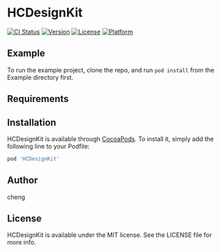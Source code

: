 # HCDesignKit

[![CI Status](https://img.shields.io/travis/陈鸿城/HCDesignKit.svg?style=flat)](https://travis-ci.org/陈鸿城/HCDesignKit)
[![Version](https://img.shields.io/cocoapods/v/HCDesignKit.svg?style=flat)](https://cocoapods.org/pods/HCDesignKit)
[![License](https://img.shields.io/cocoapods/l/HCDesignKit.svg?style=flat)](https://cocoapods.org/pods/HCDesignKit)
[![Platform](https://img.shields.io/cocoapods/p/HCDesignKit.svg?style=flat)](https://cocoapods.org/pods/HCDesignKit)

## Example

To run the example project, clone the repo, and run `pod install` from the Example directory first.

## Requirements

## Installation

HCDesignKit is available through [CocoaPods](https://cocoapods.org). To install
it, simply add the following line to your Podfile:

```ruby
pod 'HCDesignKit'
```

## Author

cheng

## License

HCDesignKit is available under the MIT license. See the LICENSE file for more info.
